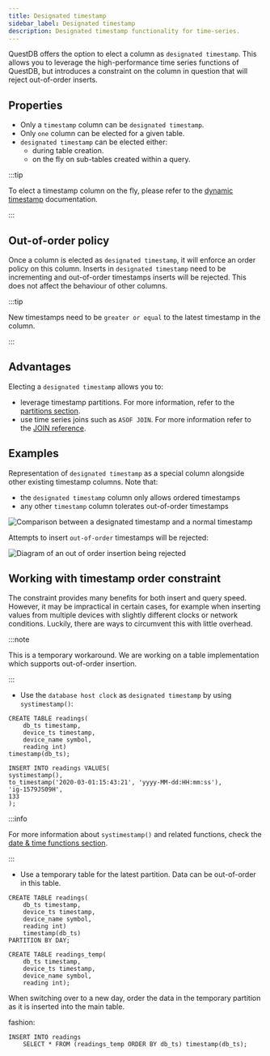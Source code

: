 ```yaml
---
title: Designated timestamp
sidebar_label: Designated timestamp
description: Designated timestamp functionality for time-series.
---
```


QuestDB offers the option to elect a column as `designated timestamp`. This
allows you to leverage the high-performance time series functions of QuestDB,
but introduces a constraint on the column in question that will reject
out-of-order inserts.

## Properties

- Only a `timestamp` column can be `designated timestamp`.
- Only `one` column can be elected for a given table.
- `designated timestamp` can be elected either:
  - during table creation.
  - on the fly on sub-tables created within a query.

:::tip

To elect a timestamp column on the fly, please refer to the
[dynamic timestamp](/docs/reference/sql/timestamp) documentation.

:::

## Out-of-order policy

Once a column is elected as `designated timestamp`, it will enforce an order
policy on this column. Inserts in `designated timestamp` need to be incrementing
and out-of-order timestamps inserts will be rejected. This does not affect the
behaviour of other columns.

:::tip

New timestamps need to be `greater or equal` to the latest timestamp in the
column.

:::

## Advantages

Electing a `designated timestamp` allows you to:

- leverage timestamp partitions. For more information, refer to the
  [partitions section](concept/partitions.md).
- use time series joins such as `ASOF JOIN`. For more information refer to the
  [JOIN reference](reference/sql/join.md).

## Examples

Representation of `designated timestamp` as a special column alongside other
existing timestamp columns. Note that:

- the `designated timestamp` column only allows ordered timestamps
- any other `timestamp` column tolerates out-of-order timestamps

<img
  alt="Comparison between a designated timestamp and a normal timestamp"
  className="screenshot--shadow screenshot--docs"
  src="/img/docs/concepts/designatedTimestamp.svg"
/>

Attempts to insert `out-of-order` timestamps will be rejected:

<img
  alt="Diagram of an out of order insertion being rejected"
  className="screenshot--shadow screenshot--docs"
  src="/img/docs/concepts/timestampReject.svg"
/>

## Working with timestamp order constraint

The constraint provides many benefits for both insert and query speed. However,
it may be impractical in certain cases, for example when inserting values from
multiple devices with slightly different clocks or network conditions. Luckily,
there are ways to circumvent this with little overhead.

:::note

This is a temporary workaround. We are working on a table implementation which
supports out-of-order insertion.

:::

- Use the `database host clock` as `designated timestamp` by using
  `systimestamp()`:

```questdb-sql title=""
CREATE TABLE readings(
    db_ts timestamp,
    device_ts timestamp,
    device_name symbol,
    reading int)
timestamp(db_ts);
```

```questdb-sql
INSERT INTO readings VALUES(
systimestamp(),
to_timestamp('2020-03-01:15:43:21', 'yyyy-MM-dd:HH:mm:ss'),
'ig-1579JS09H',
133
);
```

:::info

For more information about `systimestamp()` and related functions, check the
[date & time functions section](../reference/function/date-time.md).

:::

- Use a temporary table for the latest partition. Data can be out-of-order in
  this table.

```questdb-sql title="Main table"
CREATE TABLE readings(
    db_ts timestamp,
    device_ts timestamp,
    device_name symbol,
    reading int)
    timestamp(db_ts)
PARTITION BY DAY;
```

```questdb-sql title="Temporary table"
CREATE TABLE readings_temp(
    db_ts timestamp,
    device_ts timestamp,
    device_name symbol,
    reading int);
```

When switching over to a new day, order the data in the temporary partition as
it is inserted into the main table.

fashion:

```questdb-sql title="Insert ordered data"
INSERT INTO readings
    SELECT * FROM (readings_temp ORDER BY db_ts) timestamp(db_ts);
```
